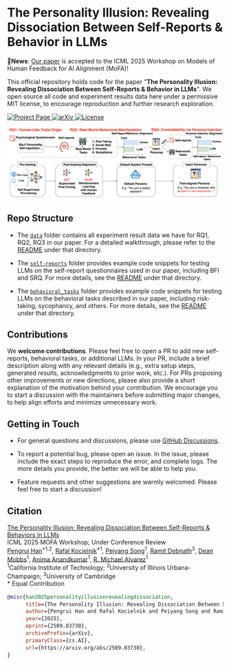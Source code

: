 # The Personality Illusion: Revealing Dissociation Between Self-Reports & Behavior in LLMs

🚩**News**: [Our paper](https://openreview.net/forum?id=pdLNGgdO1A&referrer=%5Bthe%20profile%20of%20Pengrui%20Han%5D(%2Fprofile%3Fid%3D~Pengrui_Han1)) is accepted to the ICML 2025 Workshop on Models of Human Feedback for AI Alignment (MoFA)!

This official repository holds code for the paper "**The Personality Illusion: Revealing Dissociation Between Self-Reports & Behavior in LLMs**". We open source all code and experiment results data here under a permissive MIT license, to encourage reproduction and further research exploration.

<p align="left">
    <a href="https://psychology-of-ai.github.io/">
        <img alt="Project Page" src="https://img.shields.io/badge/Project-Page-blue">
    </a>
    <a href="https://arxiv.org/abs/2509.03730">
        <img alt="arXiv" src="https://img.shields.io/badge/arXiv-2509.03730-red?logo=arxiv">
    </a>
    <a href="LICENSE">
        <img alt="License" src="https://img.shields.io/badge/LICENSE-MIT-green">
    </a>
</p>

![Alt text](assets/workflow.png "Optional Title")


## Repo Structure

* The [`data`](data) folder contains all experiment result data we have for RQ1, RQ2, RQ3 in our paper. For a detailed walkthrough, please refer to the [README](data/README.md) under that directory.

* The [`self-reports`](self-reports) folder provides example code snippets for testing LLMs on the self-report questionnaires used in our paper, including BFI and SRQ. For more details, see the [README](self-reports/README.md) under that directory.

* The [`behavioral_tasks`](behavioral_tasks) folder provides example code snippets for testing LLMs on the behavioral tasks described in our paper, including risk-taking, sycophancy, and others. For more details, see the [README](behavioral_tasks/README.md) under that directory.

## Contributions

We **welcome contributions**. Please feel free to open a PR to add new self-reports, behavioral tasks, or additional LLMs. In your PR, include a brief description along with any relevant details (e.g., extra setup steps, generated results, acknowledgments to prior work, etc.). For PRs proposing other improvements or new directions, please also provide a short explanation of the motivation behind your contribution. We encourage you to start a discussion with the maintainers before submitting major changes, to help align efforts and minimize unnecessary work.

## Getting in Touch

* For general questions and discussions, please use [GitHub Discussions](https://github.com/psychology-of-AI/Personality-Illusion/discussions). 

* To report a potential bug, please open an issue. In the issue, please include the exact steps to reproduce the error, and complete logs. The more details you provide, the better we will be able to help you.

* Feature requests and other suggestions are warmly welcomed. Please feel free to start a discussion!

## Citation

[The Personality Illusion: Revealing Dissociation Between Self-Reports & Behaviors in LLMs](https://aclanthology.org/2024.findings-emnlp.322/)  
ICML 2025 MOFA Workshop; Under Conference Review <br>
[Pengrui Han](https://pengrui-han.github.io/)<sup>*1,2</sup>, [Rafal Kocielnik](https://www.rkocielnik.com/)<sup>*1</sup>, [Peiyang Song](https://peiyang-song.github.io/)<sup>1</sup>, [Ramit Debnath](https://www.arct.cam.ac.uk/staff/dr-ramit-debnath)<sup>3</sup>, [Dean Mobbs](https://www.hss.caltech.edu/people/dean-mobbs)<sup>1</sup>, [Anima Anandkumar](https://tensorlab.cms.caltech.edu/users/anima/)<sup>1</sup>, [R. Michael Alvarez](https://www.hss.caltech.edu/people/r-michael-alvarez)<sup>1</sup>  <br>
<sup>1</sup>California Institute of Technology; <sup>2</sup>University of Illinois Urbana-Champaign; <sup>3</sup>University of Cambridge <br>
\* Equal Contribution

```bibtex
@misc{han2025personalityillusionrevealingdissociation,
      title={The Personality Illusion: Revealing Dissociation Between Self-Reports & Behavior in LLMs}, 
      author={Pengrui Han and Rafal Kocielnik and Peiyang Song and Ramit Debnath and Dean Mobbs and Anima Anandkumar and R. Michael Alvarez},
      year={2025},
      eprint={2509.03730},
      archivePrefix={arXiv},
      primaryClass={cs.AI},
      url={https://arxiv.org/abs/2509.03730}, 
}
```
